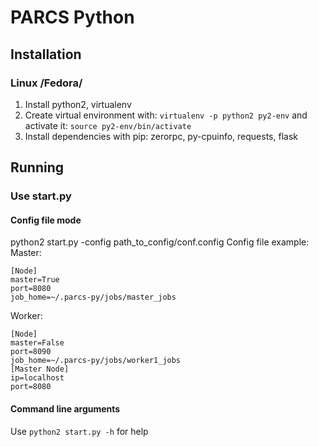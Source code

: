 # PARCS Python
## Installation
### Linux /Fedora/
1. Install python2, virtualenv
2. Create virtual environment with: ```virtualenv -p python2 py2-env``` and activate it: ```source py2-env/bin/activate```
3. Install dependencies with pip: zerorpc, py-cpuinfo, requests, flask
## Running
### Use start.py
#### Config file mode
python2 start.py -config path_to_config/conf.config
Config file example:
Master:
```
[Node]
master=True
port=8080
job_home=~/.parcs-py/jobs/master_jobs
```
Worker:
```
[Node]
master=False
port=8090
job_home=~/.parcs-py/jobs/worker1_jobs
[Master Node]
ip=localhost
port=8080
```
#### Command line arguments
Use ```python2 start.py -h``` for help

